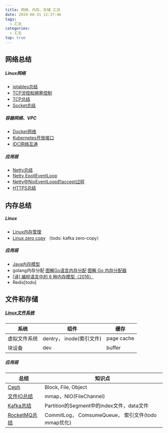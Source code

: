 ```yaml
---
title: 网络、内存、存储 汇总
date: 2019-08-31 12:37:46
tags:
  - 汇总
categories:
  - 汇总  
top: true
---
```


<p></p>
<!-- more -->

##  网络总结
#####  Linux网络
+ [iptables总结](../../../../2019/08/19/iptables/)
+ [TCP流控和拥塞控制](../../../../2019/08/07/tcpUdpControlCongestion/)
+ [TCP总结](../../../../2015/04/25/tcp/)
+ [Socket总结](../../../../2019/08/25/linux-socket/)


##### 容器网络、VPC
+ [Docker网络](../../../../2019/08/04/docker-network/)
+ [Kubernetes开放接口](../../../../2019/08/11/k8sInterface/)   
+ [IDC网络互通](../../../../2019/05/15/netConnection/)

##### 应用层
+ [Netty总结](../../../../2015/08/23/nettySummary/)
+ [Netty EpollEventLoop](../../../../2015/10/03/nettyEpollEventLoop/)
+ [Netty中NioEventLoop的accept过程](../../../../2015/09/06/nettyEventLoop-Accept/)
+ [HTTPS总结](../../../../2019/08/14/https/)


## 内存总结
##### Linux 
+ [Linux内存管理](../../../../2019/08/23/linuxMemory/)  
+ [Linux zero copy](../../../../2019/09/14/zeroCopy/)   （todo: kafka zero-copy）

##### 应用层
+ [Java内存模型](../../../../2014/01/03/memoryModel/)
+ golang内存分配
[图解Go语言内存分配](https://mp.weixin.qq.com/s/7bTGxhl7RXBmw5bxaR7Cnw)
[图解 Go 内存分配器](https://www.infoq.cn/article/IEhRLwmmIM7-11RYaLHR)
+ [[译] 编程语言中的 6 种内存模型（2016）](http://arthurchiao.art/blog/memory-models-underlie-programming-languages-zh/)
+ Redis[todo]

## 文件和存储
#####  [Linux文件系统](../../../../2019/08/24/linuxFile/)   

系统 | 组件 | 缓存
-|-|-
虚拟文件系统 |  dentry， inode(索引文件) | page cache
块设备 | dev | buffer

##### 应用层

 总结 | 知识点   
 -|-
 [Ceph](../../../../2022/01/08/ceph/)  |  Block, File, Object
 [文件IO总结](../../../../2017/04/23/fileIO/)    |  mmap，NIO(FileChannel)
 [Kafka总结](../../../../2016/05/11/kafka/)     | Partition的Segment中的index文件，data文件 
 [RocketMQ总结](../../../../2019/06/18/mqRocketmq/)   | CommitLog， ComsumeQueue， 索引文件(todo mmap优化) 